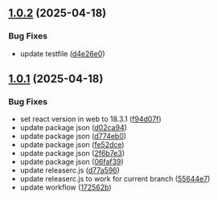 ## [1.0.2](https://github.com/AmithPremGit/treetracker-wallet-app/compare/user-v1.0.1...user-v1.0.2) (2025-04-18)


### Bug Fixes

* update testfile ([d4e26e0](https://github.com/AmithPremGit/treetracker-wallet-app/commit/d4e26e07e06cd9110a5ce8a06d2ba81cc6dd5b03))

## [1.0.1](https://github.com/AmithPremGit/treetracker-wallet-app/compare/user-v1.0.0...user-v1.0.1) (2025-04-18)


### Bug Fixes

* set react version in web to 18.3.1 ([f94d07f](https://github.com/AmithPremGit/treetracker-wallet-app/commit/f94d07f20a61e9a46e8d2028f4605ef2f7c8dd85))
* update package json ([d02ca94](https://github.com/AmithPremGit/treetracker-wallet-app/commit/d02ca9472da4d8d532d48cb242128fc5df33168e))
* update package json ([d774eb0](https://github.com/AmithPremGit/treetracker-wallet-app/commit/d774eb00b2ab22e168e07b04b9952d2872347589))
* update package json ([fe52dce](https://github.com/AmithPremGit/treetracker-wallet-app/commit/fe52dce55335f81bf48ac141ef89edb69316818f))
* update package json ([2f6b7e3](https://github.com/AmithPremGit/treetracker-wallet-app/commit/2f6b7e3dc27b260adc914734a633c03bc1f1cf11))
* update package json ([06faf39](https://github.com/AmithPremGit/treetracker-wallet-app/commit/06faf39c8314676c55a91077566ed91acd199cbb))
* update releaserc.js ([d77a596](https://github.com/AmithPremGit/treetracker-wallet-app/commit/d77a596311a4f9dfbaedb38ab10749b8a772dbbc))
* update releaserc.js to work for current branch ([55644e7](https://github.com/AmithPremGit/treetracker-wallet-app/commit/55644e71aa62c331ffb33d2cd75713ac02bfae2c))
* update workflow ([172562b](https://github.com/AmithPremGit/treetracker-wallet-app/commit/172562b09a6c8353b43bfe1bea7963cf2a49ebe9))
